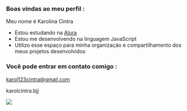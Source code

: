 ### Boas vindas ao meu perfil :

Meu nome é Karolina Cintra

- Estou estudando na [Alura](https://www.alura.com.br)
- Estou me desenvolvendo na linguagem JavaScript
- Utilizo esse espaço para minha organização e compartilhamento dos meus projetos desenvolvidos

### Você pode entrar em contato comigo :

karol123cintra@gmail.com

karolcintra.bjj

![](https://media1.tenor.com/m/e_Da8yf4Y74AAAAC/charlie-brown-snoopy.gif)


